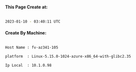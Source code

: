 
   
#### This Page Create at:

```bash

2023-01-10 - 03:40:11 UTC

```

#### Create By Machine:

```bash

Host Name : fv-az341-105

platform  : Linux-5.15.0-1024-azure-x86_64-with-glibc2.35

Ip Local  : 10.1.0.98

```

